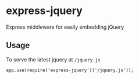 # express-jquery

Express middleware for easily embedding jQuery

## Usage

To serve the latest jquery at `/jquery.js`

    app.use(require('express-jquery')('/jquery.js'));
